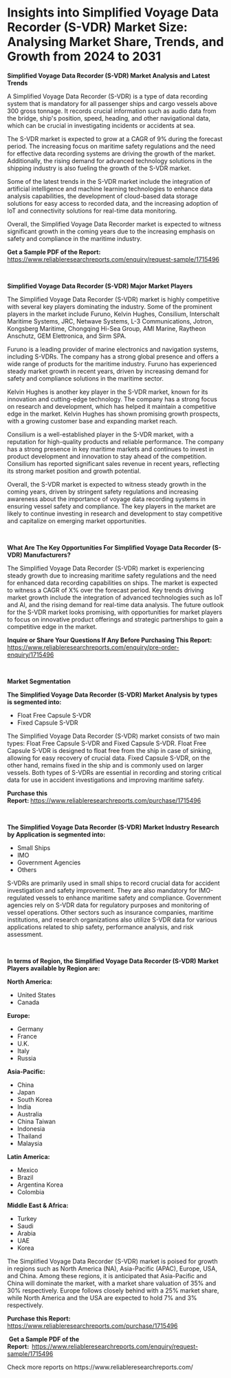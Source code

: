 <p><h1>Insights into Simplified Voyage Data Recorder (S-VDR) Market Size: Analysing Market Share, Trends, and Growth from 2024 to 2031</h1></p><p><strong>Simplified Voyage Data Recorder (S-VDR) Market Analysis and Latest Trends</strong></p>
<p><p>A Simplified Voyage Data Recorder (S-VDR) is a type of data recording system that is mandatory for all passenger ships and cargo vessels above 300 gross tonnage. It records crucial information such as audio data from the bridge, ship's position, speed, heading, and other navigational data, which can be crucial in investigating incidents or accidents at sea. </p><p>The S-VDR market is expected to grow at a CAGR of 9% during the forecast period. The increasing focus on maritime safety regulations and the need for effective data recording systems are driving the growth of the market. Additionally, the rising demand for advanced technology solutions in the shipping industry is also fueling the growth of the S-VDR market.</p><p>Some of the latest trends in the S-VDR market include the integration of artificial intelligence and machine learning technologies to enhance data analysis capabilities, the development of cloud-based data storage solutions for easy access to recorded data, and the increasing adoption of IoT and connectivity solutions for real-time data monitoring.</p><p>Overall, the Simplified Voyage Data Recorder market is expected to witness significant growth in the coming years due to the increasing emphasis on safety and compliance in the maritime industry.</p></p>
<p><strong>Get a Sample PDF of the Report:&nbsp;</strong> <a href="https://www.reliableresearchreports.com/enquiry/request-sample/1715496">https://www.reliableresearchreports.com/enquiry/request-sample/1715496</a></p>
<p>&nbsp;</p>
<p><strong>Simplified Voyage Data Recorder (S-VDR) Major Market Players</strong></p>
<p><p>The Simplified Voyage Data Recorder (S-VDR) market is highly competitive with several key players dominating the industry. Some of the prominent players in the market include Furuno, Kelvin Hughes, Consilium, Interschalt Maritime Systems, JRC, Netwave Systems, L-3 Communications, Jotron, Kongsberg Maritime, Chongqing Hi-Sea Group, AMI Marine, Raytheon Anschutz, GEM Elettronica, and Sirm SPA.</p><p>Furuno is a leading provider of marine electronics and navigation systems, including S-VDRs. The company has a strong global presence and offers a wide range of products for the maritime industry. Furuno has experienced steady market growth in recent years, driven by increasing demand for safety and compliance solutions in the maritime sector.</p><p>Kelvin Hughes is another key player in the S-VDR market, known for its innovation and cutting-edge technology. The company has a strong focus on research and development, which has helped it maintain a competitive edge in the market. Kelvin Hughes has shown promising growth prospects, with a growing customer base and expanding market reach.</p><p>Consilium is a well-established player in the S-VDR market, with a reputation for high-quality products and reliable performance. The company has a strong presence in key maritime markets and continues to invest in product development and innovation to stay ahead of the competition. Consilium has reported significant sales revenue in recent years, reflecting its strong market position and growth potential.</p><p>Overall, the S-VDR market is expected to witness steady growth in the coming years, driven by stringent safety regulations and increasing awareness about the importance of voyage data recording systems in ensuring vessel safety and compliance. The key players in the market are likely to continue investing in research and development to stay competitive and capitalize on emerging market opportunities.</p></p>
<p>&nbsp;</p>
<p><strong>What Are The Key Opportunities For Simplified Voyage Data Recorder (S-VDR) Manufacturers?</strong></p>
<p><p>The Simplified Voyage Data Recorder (S-VDR) market is experiencing steady growth due to increasing maritime safety regulations and the need for enhanced data recording capabilities on ships. The market is expected to witness a CAGR of X% over the forecast period. Key trends driving market growth include the integration of advanced technologies such as IoT and AI, and the rising demand for real-time data analysis. The future outlook for the S-VDR market looks promising, with opportunities for market players to focus on innovative product offerings and strategic partnerships to gain a competitive edge in the market.</p></p>
<p><strong>Inquire or Share Your Questions If Any Before Purchasing This Report:</strong> <a href="https://www.reliableresearchreports.com/enquiry/pre-order-enquiry/1715496">https://www.reliableresearchreports.com/enquiry/pre-order-enquiry/1715496</a></p>
<p>&nbsp;</p>
<p><strong>Market Segmentation</strong></p>
<p><strong>The Simplified Voyage Data Recorder (S-VDR) Market Analysis by types is segmented into:</strong></p>
<p><ul><li>Float Free Capsule S-VDR</li><li>Fixed Capsule S-VDR</li></ul></p>
<p><p>The Simplified Voyage Data Recorder (S-VDR) market consists of two main types: Float Free Capsule S-VDR and Fixed Capsule S-VDR. Float Free Capsule S-VDR is designed to float free from the ship in case of sinking, allowing for easy recovery of crucial data. Fixed Capsule S-VDR, on the other hand, remains fixed in the ship and is commonly used on larger vessels. Both types of S-VDRs are essential in recording and storing critical data for use in accident investigations and improving maritime safety.</p></p>
<p><strong>Purchase this Report:&nbsp;</strong><a href="https://www.reliableresearchreports.com/purchase/1715496">https://www.reliableresearchreports.com/purchase/1715496</a></p>
<p>&nbsp;</p>
<p><strong>The Simplified Voyage Data Recorder (S-VDR) Market Industry Research by Application is segmented into:</strong></p>
<p><ul><li>Small Ships</li><li>IMO</li><li>Government Agencies</li><li>Others</li></ul></p>
<p><p>S-VDRs are primarily used in small ships to record crucial data for accident investigation and safety improvement. They are also mandatory for IMO-regulated vessels to enhance maritime safety and compliance. Government agencies rely on S-VDR data for regulatory purposes and monitoring of vessel operations. Other sectors such as insurance companies, maritime institutions, and research organizations also utilize S-VDR data for various applications related to ship safety, performance analysis, and risk assessment.</p></p>
<p>&nbsp;</p>
<p><strong>In terms of Region, the Simplified Voyage Data Recorder (S-VDR) Market Players available by Region are:</strong></p>
<p>
    <p> <strong> North America: </strong>
        <ul>
            <li>United States</li>
            <li>Canada</li>
        </ul>
        </p> 
    <p> <strong> Europe: </strong>
        <ul>
            <li>Germany</li>
            <li>France</li>
            <li>U.K.</li>
            <li>Italy</li>
            <li>Russia</li>
        </ul>
        </p> 
    <p> <strong> Asia-Pacific: </strong>
        <ul>
            <li>China</li>
            <li>Japan</li>
            <li>South Korea</li>
            <li>India</li>
            <li>Australia</li>
            <li>China Taiwan</li>
            <li>Indonesia</li>
            <li>Thailand</li>
            <li>Malaysia</li>
        </ul>
        </p> 
    <p> <strong> Latin America: </strong>
        <ul>
            <li>Mexico</li>
            <li>Brazil</li>
            <li>Argentina Korea</li>
            <li>Colombia</li>
        </ul>
        </p> 
    <p> <strong> Middle East & Africa: </strong>
        <ul>
            <li>Turkey</li>
            <li>Saudi</li>
            <li>Arabia</li>
            <li>UAE</li>
            <li>Korea</li>
        </ul>
    </p>
    </p>
<p><p>The Simplified Voyage Data Recorder (S-VDR) market is poised for growth in regions such as North America (NA), Asia-Pacific (APAC), Europe, USA, and China. Among these regions, it is anticipated that Asia-Pacific and China will dominate the market, with a market share valuation of 35% and 30% respectively. Europe follows closely behind with a 25% market share, while North America and the USA are expected to hold 7% and 3% respectively.</p></p>
<p><strong>Purchase this Report: </strong><a href="https://www.reliableresearchreports.com/purchase/1715496">https://www.reliableresearchreports.com/purchase/1715496</a></p>
<p>&nbsp;<strong>Get a Sample PDF of the Report:&nbsp;&nbsp;</strong><a href="https://www.reliableresearchreports.com/enquiry/request-sample/1715496">https://www.reliableresearchreports.com/enquiry/request-sample/1715496</a></p>
<p><strong></strong></p>
<p>Check more reports on https://www.reliableresearchreports.com/</p>
